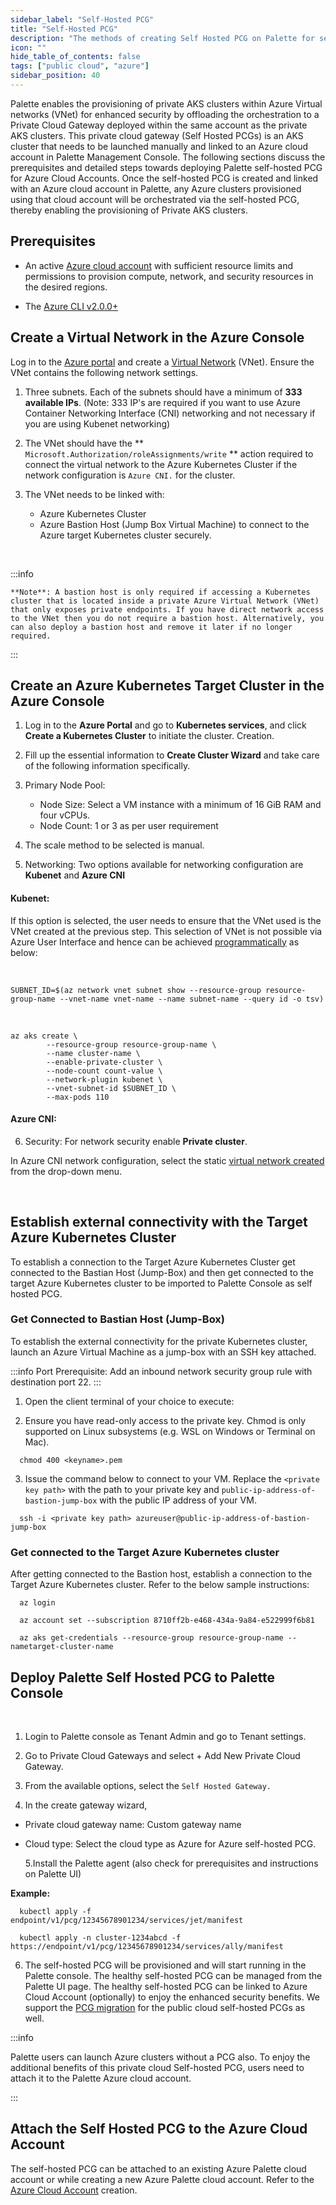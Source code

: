```yaml
---
sidebar_label: "Self-Hosted PCG"
title: "Self-Hosted PCG"
description: "The methods of creating Self Hosted PCG on Palette for secured cluster deployment"
icon: ""
hide_table_of_contents: false
tags: ["public cloud", "azure"]
sidebar_position: 40
---
```


Palette enables the provisioning of private AKS clusters within Azure Virtual networks (VNet) for enhanced security by offloading the orchestration to a Private Cloud Gateway deployed within the same account as the private AKS clusters. This private cloud gateway (Self Hosted PCGs) is an AKS cluster that needs to be launched manually and linked to an Azure cloud account in Palette Management Console. The following sections discuss the prerequisites and detailed steps towards deploying Palette self-hosted PCG for Azure Cloud Accounts. Once the self-hosted PCG is created and linked with an Azure cloud account in Palette, any Azure clusters provisioned using that cloud account will be orchestrated via the self-hosted PCG, thereby enabling the provisioning of Private AKS clusters.

## Prerequisites

- An active [Azure cloud account](https://portal.azure.com/) with sufficient resource limits and permissions to provision compute, network, and security resources in the desired regions.

- The [Azure CLI v2.0.0+](https://learn.microsoft.com/en-us/cli/azure/install-azure-cli)

## Create a Virtual Network in the Azure Console

Log in to the [Azure portal](https://portal.azure.com/) and create a [Virtual Network](https://learn.microsoft.com/en-us/azure/virtual-network/virtual-networks-overview) (VNet). Ensure the VNet contains the following network settings.

1. Three subnets. Each of the subnets should have a minimum of **333 available
   IPs**. (Note: 333 IP's are required if you want to use Azure Container Networking Interface (CNI) networking and
   not necessary if you are using Kubenet networking)

2. The VNet should have the ** `Microsoft.Authorization/roleAssignments/write` ** action required to connect the virtual network to the Azure Kubernetes Cluster if the network configuration is `Azure CNI.` for the cluster.

3. The VNet needs to be linked with:
   - Azure Kubernetes Cluster
   - Azure Bastion Host (Jump Box Virtual Machine) to connect to the Azure target Kubernetes cluster securely.

  <br />

:::info

    **Note**: A bastion host is only required if accessing a Kubernetes cluster that is located inside a private Azure Virtual Network (VNet) that only exposes private endpoints. If you have direct network access to the VNet then you do not require a bastion host. Alternatively, you can also deploy a bastion host and remove it later if no longer required.

:::

## Create an Azure Kubernetes Target Cluster in the Azure Console

1. Log in to the **Azure Portal** and go to **Kubernetes services**, and click **Create a Kubernetes Cluster** to initiate the cluster. Creation.

2. Fill up the essential information to **Create Cluster Wizard** and take care of the following information specifically.

3. Primary Node Pool:

   - Node Size: Select a VM instance with a minimum of 16 GiB RAM and four vCPUs.
   - Node Count: 1 or 3 as per user requirement

4. The scale method to be selected is manual.

5. Networking: Two options available for networking configuration are **Kubenet** and **Azure CNI**
   <br />

#### Kubenet:

If this option is selected, the user needs to ensure that the VNet used is the VNet created at the previous step. This selection of VNet is not possible via Azure User Interface and hence can be achieved [programmatically](https://learn.microsoft.com/en-us/azure/aks/configure-kubenet) as below:

 <br />

```
SUBNET_ID=$(az network vnet subnet show --resource-group resource-group-name --vnet-name vnet-name --name subnet-name --query id -o tsv)
```

<br />

```
az aks create \
		--resource-group resource-group-name \
		--name cluster-name \
		--enable-private-cluster \
		--node-count count-value \
		--network-plugin kubenet \
		--vnet-subnet-id $SUBNET_ID \
        --max-pods 110
```

#### Azure CNI:

6. Security: For network security enable **Private cluster**.

In Azure CNI network configuration, select the static [virtual network created](gateways#create-a-virtual-network-in-the-azure-console) from the drop-down menu.

<br />

## Establish external connectivity with the Target Azure Kubernetes Cluster

To establish a connection to the Target Azure Kubernetes Cluster get connected to the Bastian Host (Jump-Box) and then get connected to the target Azure Kubernetes cluster to be imported to Palette Console as self hosted PCG.

### Get Connected to Bastian Host (Jump-Box)

To establish the external connectivity for the private Kubernetes cluster, launch an Azure Virtual Machine as a jump-box with an SSH key attached.
<br />

:::info
Port Prerequisite:
Add an inbound network security group rule with destination port 22.
:::

1. Open the client terminal of your choice to execute:
   <br />

2. Ensure you have read-only access to the private key. Chmod is only supported on Linux subsystems (e.g. WSL on Windows or Terminal on Mac).

```shell
  chmod 400 <keyname>.pem
```

3. Issue the command below to connect to your VM. Replace the `<private key path>` with the path to your private key and `public-ip-address-of-bastion-jump-box` with the public IP address of your VM.

```shell
  ssh -i <private key path> azureuser@public-ip-address-of-bastion-jump-box
```

### Get connected to the Target Azure Kubernetes cluster

After getting connected to the Bastion host, establish a connection to the Target Azure Kubernetes cluster. Refer to the below sample instructions:

```shell
  az login
```

```shell
  az account set --subscription 8710ff2b-e468-434a-9a84-e522999f6b81
```

```shell
  az aks get-credentials --resource-group resource-group-name --nametarget-cluster-name
```

## Deploy Palette Self Hosted PCG to Palette Console

<br />

1. Login to Palette console as Tenant Admin and go to Tenant settings.

2. Go to Private Cloud Gateways and select + Add New Private Cloud Gateway.

3. From the available options, select the `Self Hosted Gateway.`

4. In the create gateway wizard,

- Private cloud gateway name: Custom gateway name
- Cloud type: Select the cloud type as Azure for Azure self-hosted PCG.

  5.Install the Palette agent (also check for prerequisites and instructions on Palette UI)

**Example:**

```shell
  kubectl apply -f endpoint/v1/pcg/12345678901234/services/jet/manifest
```

```shell
  kubectl apply -n cluster-1234abcd -f https://endpoint/v1/pcg/12345678901234/services/ally/manifest
```

6. The self-hosted PCG will be provisioned and will start running in the Palette console. The healthy self-hosted PCG can be managed from the Palette UI page. The healthy self-hosted PCG can be linked to Azure Cloud Account (optionally) to enjoy the enhanced security benefits. We support the [PCG migration](../../../enterprise-version/system-management/system-management.md) for the public cloud self-hosted PCGs as well.

:::info

Palette users can launch Azure clusters without a PCG also. To enjoy the additional benefits of this private cloud Self-hosted PCG, users need to attach it to the Palette Azure cloud account.

:::

## Attach the Self Hosted PCG to the Azure Cloud Account

The self-hosted PCG can be attached to an existing Azure Palette cloud account or while creating a new Azure Palette cloud account. Refer to the [Azure Cloud Account](azure-cloud.md) creation.
